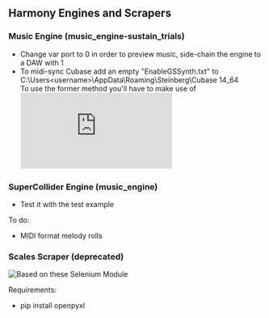 ## Harmony Engines and Scrapers

### Music Engine (music_engine-sustain_trials)
 - Change var port to 0 in order to preview music, side-chain the engine to a DAW with 1  
 - To midi-sync Cubase add an empty "EnableGSSynth.txt" to C:\Users\<username>\AppData\Roaming\Steinberg\Cubase 14_64  
 To use the former method you'll have to make use of ![LoopMidi](https://www.tobias-erichsen.de/software/loopmidi.html)  
      
### SuperCollider Engine (music_engine)
 - Test it with the test example  
  
To do:  
 - MIDI format melody rolls  
  
### Scales Scraper (deprecated)
![Based on these Selenium Module](https://github.com/scripting-drafts/Selenium-Module)  

Requirements:  
 - pip install openpyxl  
